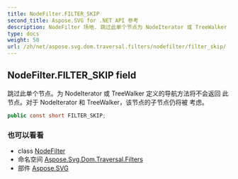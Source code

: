 ```yaml
---
title: NodeFilter.FILTER_SKIP
second_title: Aspose.SVG for .NET API 参考
description: NodeFilter 场地. 跳过此单个节点为 NodeIterator 或 TreeWalker 定义的导航方法将不会返回 此节点对于 NodeIterator 和 TreeWalker该节点的子节点仍将被 考虑
type: docs
weight: 50
url: /zh/net/aspose.svg.dom.traversal.filters/nodefilter/filter_skip/
---
```

## NodeFilter.FILTER_SKIP field

跳过此单个节点。为 NodeIterator 或 TreeWalker 定义的导航方法将不会返回 此节点。对于 NodeIterator 和 TreeWalker，该节点的子节点仍将被 考虑。

```csharp
public const short FILTER_SKIP;
```

### 也可以看看

* class [NodeFilter](../)
* 命名空间 [Aspose.Svg.Dom.Traversal.Filters](../../nodefilter/)
* 部件 [Aspose.SVG](../../../)


